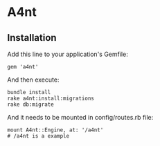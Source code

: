 # A4nt

## Installation

Add this line to your application's Gemfile:

    gem 'a4nt'

And then execute:

    bundle install
    rake a4nt:install:migrations
    rake db:migrate

And it needs to be mounted in config/routes.rb file:

    mount A4nt::Engine, at: '/a4nt'
    # /a4nt is a example

